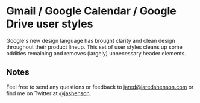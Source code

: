 # Gmail / Google Calendar / Google Drive user styles

Google's new design language has brought clarity and clean design throughout their product lineup. This set of user styles cleans up some oddities remaining and removes (largely) unnecessary header elements.

## Notes
Feel free to send any questions or feedback to [jared@jaredshenson.com][1] or find me on Twitter at @[jashenson][2].


[1]: jared@jaredshenson.com             "Email Jared"
[2]: http://twitter.com/jashenson       "Jared on Twitter"